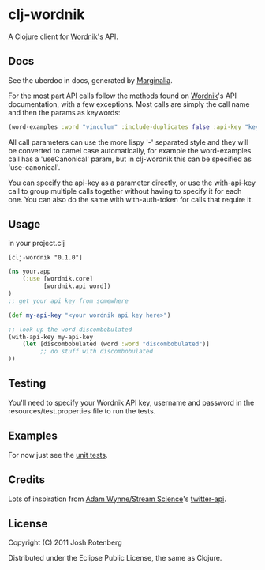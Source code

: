 # clj-wordnik

A Clojure client for [Wordnik](http://www.wordnik.com)'s API.

## Docs

See the uberdoc in docs, generated by
[Marginalia](https://github.com/fogus/marginalia).

For the most part API calls follow the methods found on
[Wordnik](http://developer.wordnik.com/docs)'s API documentation, with
a few exceptions. Most calls are simply the call name and then the
params as keywords:

```clojure
(word-examples :word "vinculum" :include-duplicates false :api-key "key") 
```

All call parameters can use the more lispy '-'
separated style and they will be converted to camel case
automatically, for example the word-examples call has a 'useCanonical'
param, but in clj-wordnik this can be specified as 'use-canonical'.

You can specify the api-key as a parameter directly, or use the
with-api-key call to group multiple calls together without having to
specify it for each one. You can also do the same with with-auth-token
for calls that require it.

## Usage

in your project.clj

```
[clj-wordnik "0.1.0"]
```

```clojure
(ns your.app
    (:use [wordnik.core]
          [wordnik.api word])
)
;; get your api key from somewhere

(def my-api-key "<your wordnik api key here>")

;; look up the word discombobulated
(with-api-key my-api-key
    (let [discombobulated (word :word "discombobulated")]
    	 ;; do stuff with discombobulated
))
```
## Testing

You'll need to specify your Wordnik API key, username and password in
the resources/test.properties file to run the tests.

## Examples

For now just see the [unit tests](https://github.com/joshrotenberg/clj-wordnik/tree/master/test/wordnik/test/api).

## Credits

Lots of inspiration from [Adam Wynne/Stream Science](https://github.com/adamwynne)'s [twitter-api](https://github.com/adamwynne/twitter-api).

## License

Copyright (C) 2011 Josh Rotenberg

Distributed under the Eclipse Public License, the same as Clojure.
